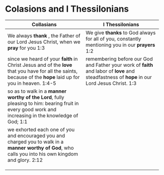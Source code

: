 # Colasions and I Thessilonians

| Collasians | I Thessilonians |
|----------|----------|
|We always __thank__ , the Father of our Lord Jesus Christ, when we __pray__ for you 1:3 | We give __thanks__ to God always for all of you, constantly mentioning you in our __prayers__ 1:2 |
|since we heard of your __faith__ in Christ Jesus and of the __love__ that you have for all the saints, because of the __hope__ laid up for you in heaven. 1:4-5 | remembering before our God and Father your work of __faith__ and labor of __love__ and steadfastness of __hope__ in our Lord Jesus Christ. 1:3 |
|so as to walk in a __manner worthy of the Lord__, fully pleasing to him: bearing fruit in every good work and increasing in the knowledge of God; 1:1 |
we exhorted each one of you and encouraged you and charged you to walk in a __manner worthy of God__, who calls you into his own kingdom and glory. 2:12|
|||
|||
|||
